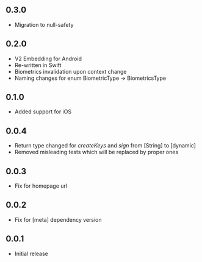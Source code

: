## 0.3.0

* Migration to null-safety

## 0.2.0

* V2 Embedding for Android
* Re-written in Swift
* Biometrics invalidation upon context change
* Naming changes for enum BiometricType -> BiometricsType
## 0.1.0

* Added support for iOS

## 0.0.4

* Return type changed for *createKeys* and *sign* from [String] to [dynamic]
* Removed misleading tests which will be replaced by proper ones

## 0.0.3

* Fix for homepage url

## 0.0.2

* Fix for [meta] dependency version

## 0.0.1

* Initial release
